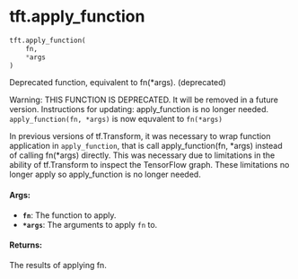 <div itemscope itemtype="http://developers.google.com/ReferenceObject">
<meta itemprop="name" content="tft.apply_function" />
<meta itemprop="path" content="Stable" />
</div>

# tft.apply_function

``` python
tft.apply_function(
    fn,
    *args
)
```

Deprecated function, equivalent to fn(*args). (deprecated)

Warning: THIS FUNCTION IS DEPRECATED. It will be removed in a future version.
Instructions for updating:
apply_function is no longer needed.  `apply_function(fn, *args)` is now equvalent to `fn(*args)`

In previous versions of tf.Transform, it was necessary to wrap function
application in `apply_function`, that is call apply_function(fn, *args)
instead of calling fn(*args) directly.  This was necessary due to limitations
in the ability of tf.Transform to inspect the TensorFlow graph.  These
limitations no longer apply so apply_function is no longer needed.

#### Args:

* <b>`fn`</b>: The function to apply.
* <b>`*args`</b>: The arguments to apply `fn` to.


#### Returns:

The results of applying fn.